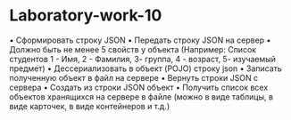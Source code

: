 # Laboratory-work-10
•	Сформировать строку JSON
•	Передать строку JSON на сервер
•	Должно быть не менее 5 свойств у объекта (Например: Список студентов 1 - Имя, 2 - Фамилия, 3- группа, 4 - возраст, 5- изучаемый предмет)
•	Дессериализовать в объект (POJO) строку json
•	Записать полученную объект в файл на сервере
•	Вернуть строки JSON с сервера
•	Создать из строки JSON объект
•	Получить список всех объектов хранящихся на сервере в файле (можно в виде таблицы, в виде карточек, в виде контейнеров и т.д.)
